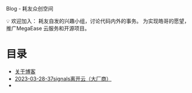 Blog - 耗友众创空间

<aside>
💡 欢迎加入：
耗友自发的兴趣小组，讨论代码内外的事务。
为实现皓哥的愿望，推广MegaEase 云服务和开源项目。
</aside>



# 目录


- [关于博客](about.MD)
- [2023-03-28-37signals离开云（大厂商）](./posts/2023-03-28-37signals离开云（大厂商）.MD)
-
